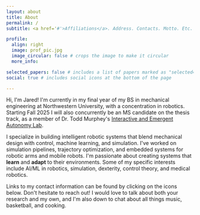```yaml
---
layout: about
title: About
permalink: /
subtitle: <a href='#'>Affiliations</a>. Address. Contacts. Motto. Etc.

profile:
  align: right
  image: prof_pic.jpg
  image_circular: false # crops the image to make it circular
  more_info:

selected_papers: false # includes a list of papers marked as "selected={true}"
social: true # includes social icons at the bottom of the page

---
```


Hi, I'm Jared! I'm currently in my final year of my BS in mechanical engineering at Northwestern University, with a concentration in robotics. Starting Fall 2025 I will also concurrently be an MS candidate on the thesis track, as a member of Dr. Todd Murphey's [Interactive and Emergent Autonomy Lab](https://murpheylab.github.io/). 

I specialize in building intelligent robotic systems that blend mechanical design with control, machine learning, and simulation. I've worked on simulation pipelines, trajectory optimization, and embedded systems for robotic arms and mobile robots. I'm passionate about creating systems that **learn** and **adapt** to their environments. Some of my specific interests include AI/ML in robotics, simulation, dexterity, control theory, and medical robotics.

Links to my contact information can be found by clicking on the icons below. Don't hesitate to reach out! I would love to talk about both your research and my own, and I'm also down to chat about all things music, basketball, and cooking.